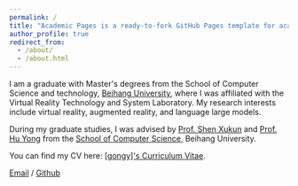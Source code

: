 ```yaml
---
permalink: /
title: "Academic Pages is a ready-to-fork GitHub Pages template for academic personal websites"
author_profile: true
redirect_from: 
  - /about/
  - /about.html
---
```


I am a graduate with  Master's degrees from the School of Computer Science and technology, [Beihang University](https://www.buaa.edu.cn/), where I was affiliated with the Virtual Reality Technology and System Laboratory. My research interests include virtual reality, augmented reality, and language large models.

During my graduate studies, I was advised by [Prof. Shen Xukun](https://scse.buaa.edu.cn/info/1078/2650.htm) and [Prof. Hu Yong](https://shi.buaa.edu.cn/huyong/zh_CN/index/10387/list/) from the [School of Computer Science](https://scse.buaa.edu.cn/), Beihang University.

You can find my CV here: [[gongy]'s Curriculum Vitae](../assets/Curriculum_Vitae.pdf).

[Email](gongy01@pcl.ac.cn) / [Github](https://github.com/gongy01)

